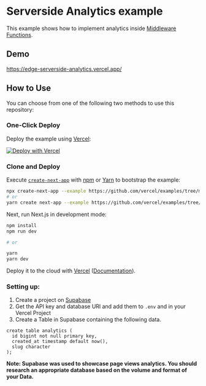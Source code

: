 # Serverside Analytics example

This example shows how to implement analytics inside [Middleware Functions](https://nextjs.org/docs/middleware).

## Demo

https://edge-serverside-analytics.vercel.app/

## How to Use

You can choose from one of the following two methods to use this repository:

### One-Click Deploy

Deploy the example using [Vercel](https://vercel.com?utm_source=github&utm_medium=readme&utm_campaign=next-example):

[![Deploy with Vercel](https://vercel.com/button)](https://vercel.com/new/git/external?repository-url=https://github.com/vercel/examples/tree/main/edge-functions/serverside-analytics&project-name=serverside-analytics&repository-name=serverside-analytics)

### Clone and Deploy

Execute [`create-next-app`](https://github.com/vercel/next.js/tree/canary/packages/create-next-app) with [npm](https://docs.npmjs.com/cli/init) or [Yarn](https://yarnpkg.com/lang/en/docs/cli/create/) to bootstrap the example:

```bash
npx create-next-app --example https://github.com/vercel/examples/tree/main/edge-functions/serverside-analytics
# or
yarn create next-app --example https://github.com/vercel/examples/tree/main/edge-functions/serverside-analytics
```

Next, run Next.js in development mode:

```bash
npm install
npm run dev

# or

yarn
yarn dev
```

Deploy it to the cloud with [Vercel](https://vercel.com/new?utm_source=github&utm_medium=readme&utm_campaign=edge-middleware-eap) ([Documentation](https://nextjs.org/docs/deployment)).

### Setting up:

1. Create a project on [Supabase](https://supabase.com/)
1. Get the API key and database URl and add them to `.env` and in your Vercel Project
1. Create a Table in Supabase containing the following data.

```
create table analytics (
  id bigint not null primary key,
  created_at timestamp default now(),
  slug character
);
```

**Note: Supabase was used to showcase page views analytics. You should research an appropriate database based on the volume and format of your Data.**
